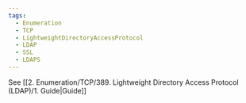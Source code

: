 ```yaml
---
tags:
  - Enumeration
  - TCP
  - LightweightDirectoryAccessProtocol
  - LDAP
  - SSL
  - LDAPS
---
```


See [[2. Enumeration/TCP/389. Lightweight Directory Access Protocol (LDAP)/1. Guide|Guide]]